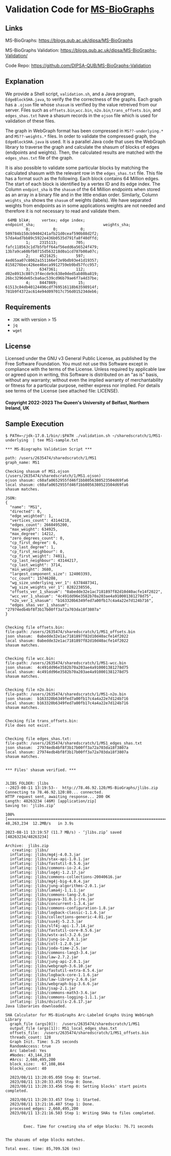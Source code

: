 # Validation Code for [MS-BioGraphs](https://blogs.qub.ac.uk/dipsa/MS-BioGraphs)

## Links

MS-BioGraphs: https://blogs.qub.ac.uk/dipsa/MS-BioGraphs

MS-BioGraphs Validation: https://blogs.qub.ac.uk/dipsa/MS-BioGraphs-Validation/ 

Code Repo: https://github.com/DIPSA-QUB/MS-BioGraphs-Validation

## Explanation

We provide a Shell script, `validation.sh`, and a Java program, `EdgeBlockSHA.java`, to verify the the correctness 
of the graphs. Each graph has a `.ojson` file whose `shasum` is verified by the 
value retreived from our server.
Files such as  `offsets.bin`,`wcc.bin`, `n2o.bin`,`trans_offsets.bin`, and `edges_shas.txt` 
have a shasum records in the `ojson` file which is used for validation of these files.

The graph in WebGraph format has been compressed in  `MS??-underlying.*` and `MS??-weights.*` 
files. In order to validate the compressed graph, the `EdgeBlockSHA.java` is used. 
It is  a parallel Java code that uses the WebGraph library
to traverse the graph and calculate the shasum of blocks of edges (endpoints and weights).
Then, the calculated results are matched with the `edges_shas.txt` file of the graph.

It is also possible to validate some particular blocks by matching
the calculated shasum with the relevant row in the `edges_shas.txt` file. This file has
a format such as the following. Each block contains 64 Million edges. 
The start of each block is identified by
a vertex ID and its edge index. The Column `endpint_sha` is the `shasum` of the 64 Million
endpoints when stored as an array in a binary file and in the little endian order. 
Similarly, Column `weights_sha` shows the `shasum` of weights (labels). 
We have separated weights from endpoints as in some applications
weights are not needed and therefore it is not necessary to read and validate them. 

```
 64MB blk#;     vertex; edge index;                             endpoint_sha;                              weights_sha;
         0;          0;          0; 509784b158cb9404241afb21d0ceaf590b88d2f2; 57da4ad7bb89c5922e436b0535d791fa8f40dffd;
         1;    2315113;        705; fafc118563c1d7b5fbff64af56edd6a56524f479; 13b7a9ca60bfb0715d563218d0a1cd787b00a07c;
         2;    4521625;        597; 4ed65aa07c8062a151166ef2e9bdb93e41d19357; 8158276bec426ee46eca9912759eb9bd57fcc957;
         3;    6347361;        112; d02e8913c807c3f4ecde9c638e0ded5ab80ba819; 26bc3296de65cba6ac539cd96b79ae6f7a4d37be;
         4;    8447869;         15; 61513c84db40124496cdf769516118b63598914f; 781b9f4372ac614e94d097017c756d015234deb6;
```


## Requirements
  - `JDK` with version > 15
  - `jq`
  - `wget`

## License
Licensed under the GNU v3 General Public License, as published by the Free Software Foundation. You must not use this Software except in compliance with the terms of the License. Unless required by applicable law or agreed upon in writing, this Software is distributed on an "as is" basis, without any warranty; without even the implied warranty of merchantability or fitness for a particular purpose, neither express nor implied. For details see terms of the License (see attached file: LICENSE). 

#### Copyright 2022-2023 The Queen's University of Belfast, Northern Ireland, UK

## Sample Execution
```
$ PATH=~/jdk-17.0.1/bin/:$PATH ./validation.sh ~/sharedscratch/1/MS1-underlying  | tee MS1-sample.txt

*** MS-Biographs Validation Script ***

path: /users/2635474/sharedscratch/1/MS1
graph_name: MS1

Checking shasum of MS1.ojson (/users/2635474/sharedscratch/1/MS1.ojson)
ojson shasum: c60afa0652955fd46f1bb8056380523504d69fa6
local shasum: c60afa0652955fd46f1bb8056380523504d69fa6
shasum matches.

JSON:
{
  "name": "MS1",
  "directed": 0,
  "edge_weighted": 1,
  "vertices_count": 43144218,
  "edges_count": 2660495200,
  "max_weight": 634925,
  "max_degree": 14212,
  "zero_degrees_count": 0,
  "cp_first_degree": 6,
  "cp_last_degree": 1,
  "cp_first_neighbour": 0,
  "cp_first_weight": 74811,
  "cp_last_neighbour": 43144217,
  "cp_last_weight": 3714,
  "min_weight": 3680,
  "largest_component_size": 124003393,
  "cc_count": 15746208,
  "wg_size_underlying_ver_1": 6378487341,
  "wg_size_weights_ver_1": 8282238556,
  "offsets_ver_1_shasum": "0abedde32e1ac7181897f82d10d40acfe14f2022",
  "wcc_ver_1_shasum": "4c491dd96e3582b70a203ae4a910001381278d75",
  "n2o_ver_1_shasum": "b163320b6349fed7a00fb17c4a4a22e7d124b716",
  "edges_shas_ver_1_shasum": "27974edb4bf8f3b17b00ff3a72a703da18f3807a"
}


Checking file offsets.bin:
file-path: /users/2635474/sharedscratch/1/MS1_offsets.bin
json shasum:  0abedde32e1ac7181897f82d10d40acfe14f2022
local shasum: 0abedde32e1ac7181897f82d10d40acfe14f2022
shasum matches.


Checking file wcc.bin:
file-path: /users/2635474/sharedscratch/1/MS1-wcc.bin
json shasum:  4c491dd96e3582b70a203ae4a910001381278d75
local shasum: 4c491dd96e3582b70a203ae4a910001381278d75
shasum matches.


Checking file n2o.bin:
file-path: /users/2635474/sharedscratch/1/MS1-n2o.bin
json shasum:  b163320b6349fed7a00fb17c4a4a22e7d124b716
local shasum: b163320b6349fed7a00fb17c4a4a22e7d124b716
shasum matches.


Checking file trans_offsets.bin:
File does not exist.


Checking file edges_shas.txt:
file-path: /users/2635474/sharedscratch/1/MS1_edges_shas.txt
json shasum:  27974edb4bf8f3b17b00ff3a72a703da18f3807a
local shasum: 27974edb4bf8f3b17b00ff3a72a703da18f3807a
shasum matches.


*** Files' shasum verified. ***


JLIBS_FOLDER: jlibs
--2023-08-11 13:19:53--  http://78.46.92.120/MS-BioGraphs/jlibs.zip
Connecting to 78.46.92.120:80... connected.
HTTP request sent, awaiting response... 200 OK
Length: 48263234 (46M) [application/zip]
Saving to: ‘jlibs.zip’

100%[=================================================================================================>] 48,263,234  12.2MB/s   in 3.9s   

2023-08-11 13:19:57 (11.7 MB/s) - ‘jlibs.zip’ saved [48263234/48263234]

Archive:  jlibs.zip
   creating: jlibs/
  inflating: jlibs/mg4j-4.0.3.jar    
  inflating: jlibs/stax-api-1.0.1.jar  
  inflating: jlibs/fastutil-8.5.6.jar  
  inflating: jlibs/commons-io-2.4.jar  
  inflating: jlibs/log4j-1.2.17.jar  
  inflating: jlibs/commons-collections-20040616.jar  
  inflating: jlibs/mg4j-big-4.0.4.jar  
  inflating: jlibs/jung-algorithms-2.0.1.jar  
  inflating: jlibs/lama4j-1.1.1.jar  
  inflating: jlibs/commons-lang-2.6.jar  
  inflating: jlibs/guava-31.0.1-jre.jar  
  inflating: jlibs/concurrent-1.3.4.jar  
  inflating: jlibs/commons-configuration-1.8.jar  
  inflating: jlibs/logback-classic-1.1.6.jar  
  inflating: jlibs/collections-generic-4.01.jar  
  inflating: jlibs/sux4j-5.2.3.jar   
  inflating: jlibs/slf4j-api-1.7.14.jar  
  inflating: jlibs/fastutil-core-8.5.6.jar  
  inflating: jlibs/wstx-asl-3.2.6.jar  
  inflating: jlibs/jung-io-2.0.1.jar  
  inflating: jlibs/colt-1.2.0.jar    
  inflating: jlibs/joda-time-2.5.jar  
  inflating: jlibs/commons-lang3-3.4.jar  
  inflating: jlibs/law-2.7.2.jar     
  inflating: jlibs/jung-api-2.0.1.jar  
  inflating: jlibs/webgraph-3.6.10.jar  
  inflating: jlibs/fastutil-extra-8.5.4.jar  
  inflating: jlibs/logback-core-1.1.6.jar  
  inflating: jlibs/law-library-2.6.0.jar  
  inflating: jlibs/webgraph-big-3.6.6.jar  
  inflating: jlibs/jsap-2.1.jar      
  inflating: jlibs/commons-math3-3.6.jar  
  inflating: jlibs/commons-logging-1.1.1.jar  
  inflating: jlibs/dsiutils-2.6.17.jar  
Java libararies downloaded.

SHA Calculator for MS-BioGraphs Arc-Labeled Graphs Using WebGraph Library
  graph_file (args[0]):  /users/2635474/sharedscratch/1/MS1
  output_file (args[1]): MS1_local_edges_shas.txt
  offsets_file:  /users/2635474/sharedscratch/1/MS1_offsets.bin
  threads_count: 128
  Graph Init. Time: 5.25 seconds
  RandomAccess: true
  Arc labeled: Yes
  #Nodes: 43,144,218
  #Arcs: 2,660,495,200
  block_size:   67,108,864
  blocks_count: 40

  2023/08/11 13:20:05.050 Step 0: Started.
  2023/08/11 13:20:33.455 Step 0: Done.
  2023/08/11 13:20:33.456 Step 0: Setting blocks' start points completed.

  2023/08/11 13:20:33.457 Step 1: Started.
  2023/08/11 13:21:16.487 Step 1: Done.
  processed_edges: 2,660,495,200
  2023/08/11 13:21:16.503 Step 1: Writing SHAs to files completed.


        Exec. Time for creating sha of edge blocks: 76.71 seconds


The shasums of edge blocks matches.

Total exec. time: 85,709.526 (ms)
```

